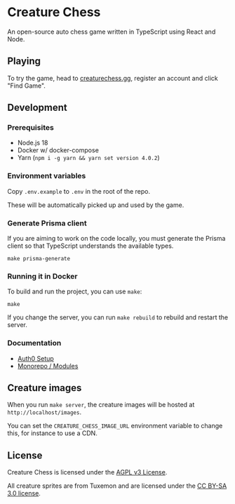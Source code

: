 # Creature Chess

An open-source auto chess game written in TypeScript using React and Node.

## Playing

To try the game, head to [creaturechess.gg](https://creaturechess.gg), register an account and click "Find Game".

## Development

### Prerequisites

- Node.js 18
- Docker w/ docker-compose
- Yarn (`npm i -g yarn && yarn set version 4.0.2`)

### Environment variables

Copy `.env.example` to `.env` in the root of the repo.

These will be automatically picked up and used by the game.

### Generate Prisma client

If you are aiming to work on the code locally, you must generate the Prisma client so that TypeScript understands the available types.

```shell
make prisma-generate
```

### Running it in Docker

To build and run the project, you can use `make`:

```shell
make
```

If you change the server, you can run `make rebuild` to rebuild and restart the server.

### Documentation

- [Auth0 Setup](docs/auth0.md)
- [Monorepo / Modules](docs/monorepo.md)

## Creature images

When you run `make server`, the creature images will be hosted at `http://localhost/images`.

You can set the `CREATURE_CHESS_IMAGE_URL` environment variable to change this, for instance to use a CDN.

## License

Creature Chess is licensed under the [AGPL v3 License](LICENSE).

All creature sprites are from Tuxemon and are licensed under the [CC BY-SA 3.0 license](https://creativecommons.org/licenses/by-sa/3.0/).
